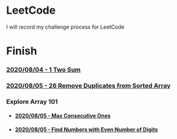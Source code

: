 # LeetCode

I will record my challenge process for LeetCode

# Finish

### [2020/08/04 - 1 Two Sum](https://github.com/marshal604/leetcode/tree/master/1.%20Two%20Sum)

### [2020/08/05 - 26 Remove Duplicates from Sorted Array](https://github.com/marshal604/leetcode/tree/master/26.%20Remove%20Duplicates%20from%20Sorted%20Array)

### Explore Array 101

- #### [2020/08/05 - Max Consecutive Ones](https://github.com/marshal604/leetcode/tree/master/Explore-Array101/Max%20Consecutive%20Ones)
- #### [2020/08/05 - Find Numbers with Even Number of Digits](https://github.com/marshal604/leetcode/tree/master/Explore-Array101/Find%20Numbers%20with%20Even%20Number%20of%20Digits)
